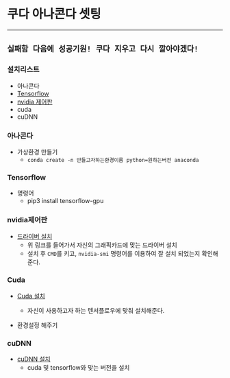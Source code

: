 # 쿠다 아나콘다 셋팅

---

## `실패함 다음에 성공기원! 쿠다 지우고 다시 깔아야겠다!`

### 설치리스트

- 아나콘다
- [Tensorflow](Tensorflow)
- [nvidia 제어판](###nvidia제어판)
- cuda
- cuDNN

### 아나콘다

- 가상환경 만들기
  - `conda create -n 만들고자하는환경이름 python=원하는버전 anaconda`

### Tensorflow

- 명령어
  - pip3 install tensorflow-gpu

### nvidia제어판

- [드라이버 설치](https://www.nvidia.co.kr/Download/index.aspx?lang=kr)
  - 위 링크를 들어가서 자신의 그래픽카드에 맞는 드라이버 설치
  - 설치 후 `CMD`를 키고, `nvidia-smi` 명령어를 이용하여 잘 설치 되었는지 확인해준다.

### Cuda

- [Cuda 설치](https://developer.nvidia.com/cuda-toolkit-archive)

  - 자신이 사용하고자 하는 텐서플로우에 맞춰 설치해준다.

- 환경설정 해주기

### cuDNN

- [cuDNN 설치](https://developer.nvidia.com/rdp/cudnn-download)
  - cuda 및 tensorflow와 맞는 버전을 설치
